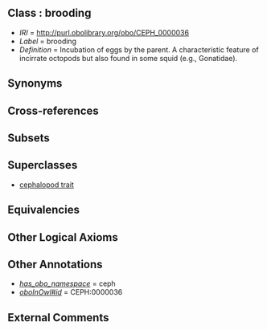 
## Class : brooding

 * *IRI* = http://purl.obolibrary.org/obo/CEPH_0000036
 * *Label* = brooding
 * *Definition* = Incubation of eggs by the parent. A characteristic feature of incirrate octopods but also found in some squid (e.g., Gonatidae).

## Synonyms


## Cross-references


## Subsets


## Superclasses

 * [cephalopod trait](../../CEPH/00/CEPH_0000300.md)

## Equivalencies


## Other Logical Axioms


## Other Annotations

 * *[has_obo_namespace](../../ce/oboInOwl#hasOBONamespace.md)* = ceph
 * *[oboInOwl#id](../../id/oboInOwl#id.md)* = CEPH:0000036

## External Comments

